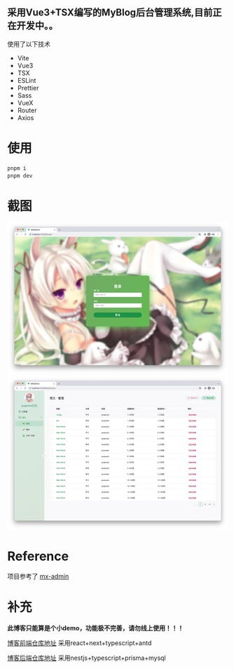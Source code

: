 ## 采用Vue3+TSX编写的MyBlog后台管理系统,目前正在开发中。。

使用了以下技术

- Vite
- Vue3
- TSX
- ESLint
- Prettier
- Sass
- VueX
- Router
- Axios

# 使用

```sh
pnpm i
pnpm dev
```

# 截图

<p align="middle">
<img src="https://github.com/Elmge/MyBlog-Admin/blob/master/images/image4.jpg" width="1000" alt="界面1" />
<img src="https://github.com/Elmge/MyBlog-Admin/blob/master/images/image6.jpg" width="1000" alt="界面2" />
</p>

# Reference
项目参考了 [mx-admin](https://github.com/mx-space/mx-admin)

# 补充
**此博客只能算是个小demo，功能极不完善，请勿线上使用！！！**

[博客前端仓库地址](https://github.com/Elmge/MyBlog) 采用react+next+typescript+antd

[博客后端仓库地址](https://github.com/Elmge/MyBlog-Server) 采用nestjs+typescript+prisma+mysql
